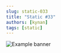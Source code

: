 ```yaml
---
slug: static-033
title: "Static #33"
authors: [kynan]
tags: [static]
---
```


![Example banner](/img/stories/static/033.png)
